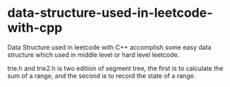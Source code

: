 # data-structure-used-in-leetcode-with-cpp
Data Structure used in leetcode with C++
accomplish some easy data structure which used in middle level or hard level leetcode.

trie.h and trie2.h is two edition of segment tree, the first is to calculate the sum of a range, and the second is to record the state of a range.
